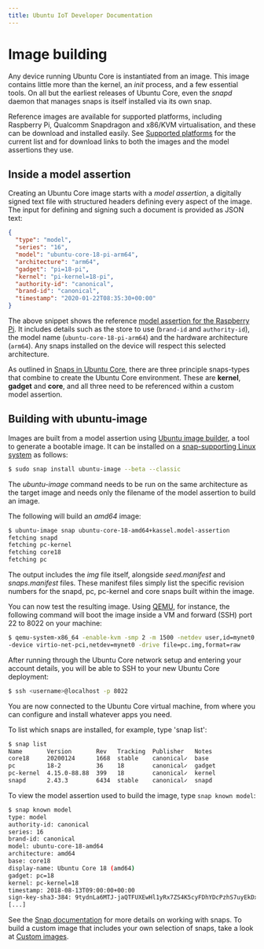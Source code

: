 ```yaml
---
title: Ubuntu IoT Developer Documentation
---
```


# Image building

Any device running Ubuntu Core is instantiated from an image. This image
contains little more than the kernel, an _init_ process, and a few essential
tools. On all but the earliest releases of Ubuntu Core, even the _snapd_ daemon
that manages snaps is itself installed via its own snap.

Reference images are available for supported platforms, including Raspberry Pi,
Qualcomm Snapdragon and x86/KVM virtualisation, and these can be download and
installed easily. See [Supported platforms](../platforms.md) for the current list
and for download links to both the images and the model assertions they use.

## Inside a model assertion

Creating an Ubuntu Core image starts with a _model assertion_, a digitally
signed text file with structured headers defining every aspect of the image.
The input for defining and signing such a document is provided as JSON text:

```json
{
  "type": "model",
  "series": "16",
  "model": "ubuntu-core-18-pi-arm64",
  "architecture": "arm64",
  "gadget": "pi=18-pi",
  "kernel": "pi-kernel=18-pi",
  "authority-id": "canonical",
  "brand-id": "canonical",
  "timestamp": "2020-01-22T08:35:30+00:00"
}
```

The above snippet shows the reference [model assertion for the Raspberry
Pi](http://cdimage.ubuntu.com/ubuntu-core/18/stable/current/ubuntu-core-18-arm64+raspi.model-assertion).
It includes details such as the store to use (`brand-id` and `authority-id`),
the model name (`ubuntu-core-18-pi-arm64`) and the hardware architecture
(`arm64`). Any snaps installed on the device will respect this selected
architecture.

As outlined in [Snaps in Ubuntu Core](../coresnaps.md), there are three principle
snaps-types that combine to create the Ubuntu Core environment. These are
**kernel**, **gadget** and **core**, and all three need to be referenced within
a custom model assertion.

## Building with ubuntu-image

Images are built from a model assertion using [Ubuntu image
builder](https://github.com/CanonicalLtd/ubuntu-image), a tool to generate a
bootable image. It can be installed on a [snap-supporting Linux
system](https://snapcraft.io/docs/installing-snapd) as follows:

```bash
$ sudo snap install ubuntu-image --beta --classic
```

The _ubuntu-image_ command needs to be run on the same architecture as the
target image and needs only the filename of the model assertion to build an
image.

The following will build an _amd64_ image:

```bash
$ ubuntu-image snap ubuntu-core-18-amd64+kassel.model-assertion
fetching snapd
fetching pc-kernel
fetching core18
fetching pc
```

The output includes the _img_ file itself, alongside _seed.manifest_ and
_snaps.manifest_ files. These manifest files simply list the specific revision
numbers for the snapd, pc, pc-kernel and core snaps built within the image.

You can now test the resulting image. Using [QEMU](https://www.qemu.org/), for
instance, the following command will boot the image inside a VM and forward
(SSH) port 22 to 8022 on your machine: 

```bash
$ qemu-system-x86_64 -enable-kvm -smp 2 -m 1500 -netdev user,id=mynet0,hostfwd=tcp::8022-:22,hostfwd=tcp::8090-:80 \ 
-device virtio-net-pci,netdev=mynet0 -drive file=pc.img,format=raw
```

After running through the Ubuntu Core network setup and entering your account
details, you will be able to SSH to your new Ubuntu Core deployment:

```bash
$ ssh <username>@localhost -p 8022
```

You are now connected to the Ubuntu Core virtual machine, from where you can
configure and install whatever apps you need. 

To list which snaps are installed, for example, type 'snap list':

```bash
$ snap list
Name       Version       Rev   Tracking  Publisher   Notes
core18     20200124      1668  stable    canonical✓  base
pc         18-2          36    18        canonical✓  gadget
pc-kernel  4.15.0-88.88  399   18        canonical✓  kernel
snapd      2.43.3        6434  stable    canonical✓  snapd
```

To view the model assertion used to build the image, type `snap known model`:

```bash
$ snap known model
type: model
authority-id: canonical
series: 16
brand-id: canonical
model: ubuntu-core-18-amd64
architecture: amd64
base: core18
display-name: Ubuntu Core 18 (amd64)
gadget: pc=18
kernel: pc-kernel=18
timestamp: 2018-08-13T09:00:00+00:00
sign-key-sha3-384: 9tydnLa6MTJ-jaQTFUXEwHl1yRx7ZS4K5cyFDhYDcPzhS7uyEkDxdUjg9g08BtNn
[...]
```

See the [Snap documentation](https://snapcraft.io/docs) for more details on
working with snaps. To build a custom image that includes your own selection of
snaps, take a look at [Custom images](custom-images.md).
